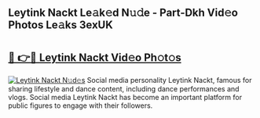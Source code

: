 ## Leytink Nackt Le𝚊k𝚎d N𝚞𝚍e - Part-Dkh Vid𝚎o Photos Le𝚊ks 3exUK

# <h2><a href="http://fb3g59p.evod.top/?m=Leytink+Nackt">🔗 👉🔴 Leytink Nackt Vid𝚎o Ph𝚘t𝚘s</a></h2>

[![Leytink Nackt N𝚞d𝚎s](https://i.imgur.com/8V9OHl7.gif)](http://fb3g59p.evod.top/?m=Leytink+Nackt)
Social media personality Leytink Nackt, famous for sharing lifestyle and dance content, including dance performances and vlogs. Social media Leytink Nackt has become an important platform for public figures to engage with their followers. 
